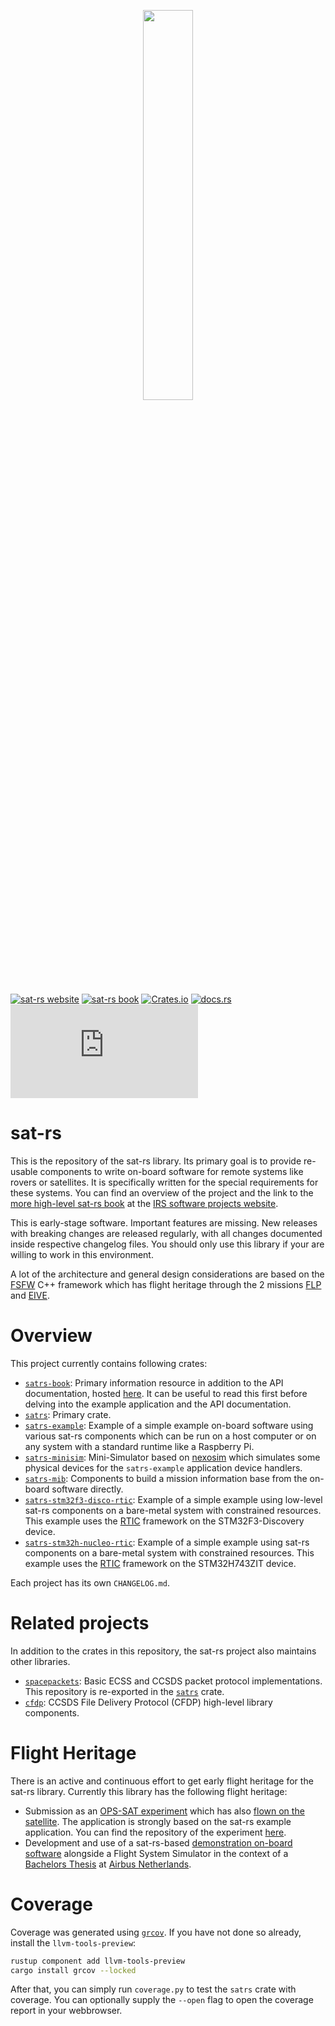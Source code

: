 <p align="center"> <img src="misc/satrs-logo-v2.png" width="40%"> </p>

[![sat-rs website](https://img.shields.io/badge/sat--rs-website-darkgreen?style=flat)](https://absatsw.irs.uni-stuttgart.de/projects/sat-rs/)
[![sat-rs book](https://img.shields.io/badge/sat--rs-book-darkgreen?style=flat)](https://robamu.github.io/sat-rs/book/)
[![Crates.io](https://img.shields.io/crates/v/satrs)](https://crates.io/crates/satrs)
[![docs.rs](https://img.shields.io/docsrs/satrs)](https://docs.rs/satrs)
[![matrix chat](https://img.shields.io/matrix/sat-rs%3Amatrix.org)](https://matrix.to/#/#sat-rs:matrix.org)

sat-rs
=========

This is the repository of the sat-rs library. Its primary goal is to provide re-usable components
to write on-board software for remote systems like rovers or satellites. It is specifically written
for the special requirements for these systems. You can find an overview of the project and the
link to the [more high-level sat-rs book](https://robamu.github.io/sat-rs/book/)
at the [IRS software projects website](https://absatsw.irs.uni-stuttgart.de/projects/sat-rs/).

This is early-stage software. Important features are missing. New releases
with breaking changes are released regularly, with all changes documented inside respective
changelog files. You should only use this library if your are willing to work in this
environment.

A lot of the architecture and general design considerations are based on the
[FSFW](https://egit.irs.uni-stuttgart.de/fsfw/fsfw) C++ framework which has flight heritage
through the 2 missions [FLP](https://www.irs.uni-stuttgart.de/en/research/satellitetechnology-and-instruments/smallsatelliteprogram/flying-laptop/)
and [EIVE](https://www.irs.uni-stuttgart.de/en/research/satellitetechnology-and-instruments/smallsatelliteprogram/EIVE/).

# Overview

This project currently contains following crates:

* [`satrs-book`](https://egit.irs.uni-stuttgart.de/rust/sat-rs/src/branch/main/satrs-book):
   Primary information resource in addition to the API documentation, hosted
   [here](https://documentation.irs.uni-stuttgart.de/projects/sat-rs/). It can be useful to read
   this first before delving into the example application and the API documentation.
* [`satrs`](https://egit.irs.uni-stuttgart.de/rust/sat-rs/src/branch/main/satrs):
   Primary crate.
* [`satrs-example`](https://egit.irs.uni-stuttgart.de/rust/sat-rs/src/branch/main/satrs-example):
   Example of a simple example on-board software using various sat-rs components which can be run
   on a host computer or on any system with a standard runtime like a Raspberry Pi.
* [`satrs-minisim`](https://egit.irs.uni-stuttgart.de/rust/sat-rs/src/branch/main/satrs-minisim):
   Mini-Simulator based on [nexosim](https://github.com/asynchronics/nexosim) which
   simulates some physical devices for the `satrs-example` application device handlers.
* [`satrs-mib`](https://egit.irs.uni-stuttgart.de/rust/sat-rs/src/branch/main/satrs-mib):
   Components to build a mission information base from the on-board software directly.
* [`satrs-stm32f3-disco-rtic`](https://egit.irs.uni-stuttgart.de/rust/sat-rs/src/branch/main/embedded-examples/stm32f3-disco-rtic):
   Example of a simple example using low-level sat-rs components on a bare-metal system
   with constrained resources. This example uses the [RTIC](https://github.com/rtic-rs/rtic)
   framework on the STM32F3-Discovery device.
* [`satrs-stm32h-nucleo-rtic`](https://egit.irs.uni-stuttgart.de/rust/sat-rs/src/branch/main/embedded-examples/stm32h7-nucleo-rtic):
   Example of a simple example using sat-rs components on a bare-metal system
   with constrained resources. This example uses the [RTIC](https://github.com/rtic-rs/rtic)
   framework on the STM32H743ZIT device.

Each project has its own `CHANGELOG.md`.

# Related projects

 In addition to the crates in this repository, the sat-rs project also maintains other libraries.

 * [`spacepackets`](https://egit.irs.uni-stuttgart.de/rust/spacepackets): Basic ECSS and CCSDS
   packet protocol implementations. This repository is re-exported in the
   [`satrs`](https://egit.irs.uni-stuttgart.de/rust/satrs/src/branch/main/satrs)
   crate.
 * [`cfdp`](https://egit.irs.uni-stuttgart.de/rust/cfdp): CCSDS File Delivery Protocol
   (CFDP) high-level library components.

# Flight Heritage

There is an active and continuous effort to get early flight heritage for the sat-rs library.
Currently this library has the following flight heritage:

- Submission as an [OPS-SAT experiment](https://www.esa.int/Enabling_Support/Operations/OPS-SAT)
  which has also
  [flown on the satellite](https://blogs.esa.int/rocketscience/2024/05/21/ops-sat-reentry-tomorrow-final-experiments-continue/).
  The application is strongly based on the sat-rs example application. You can find the repository
  of the experiment [here](https://egit.irs.uni-stuttgart.de/rust/ops-sat-rs).
- Development and use of a sat-rs-based [demonstration on-board software](https://egit.irs.uni-stuttgart.de/rust/eurosim-obsw)
  alongside a Flight System Simulator in the context of a
  [Bachelors Thesis](https://www.researchgate.net/publication/380785984_Design_and_Development_of_a_Hardware-in-the-Loop_EuroSim_Demonstrator)
  at [Airbus Netherlands](https://www.airbusdefenceandspacenetherlands.nl/).

# Coverage

Coverage was generated using [`grcov`](https://github.com/mozilla/grcov). If you have not done so
already, install the `llvm-tools-preview`:

```sh
rustup component add llvm-tools-preview
cargo install grcov --locked
```

After that, you can simply run `coverage.py` to test the `satrs` crate with coverage. You can
optionally supply the `--open` flag to open the coverage report in your webbrowser.
